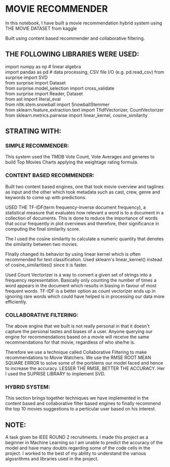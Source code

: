 # MOVIE RECOMMENDER

In this notebook, I have built a movie recommendation hybrid system using
THE MOVIE DATASET from kaggle

Built using content based recommender and collaborative filtering.

## THE FOLLOWING LIBRARIES WERE USED:

import numpy as np # linear algebra  
import pandas as pd # data processing, CSV file I/O (e.g. pd.read_csv) 
from surprise import SVD  
from surprise import Dataset  
from surprise.model_selection import cross_validate  
from surprise import Reader, Dataset   
from ast import literal_eval  
from nltk.stem.snowball import SnowballStemmer  
from sklearn.feature_extraction.text import TfidfVectorizer, CountVectorizer  
from sklearn.metrics.pairwise import linear_kernel, cosine_similarity  

## STRATING WITH:

### SIMPLE RECOMMENDER:
This system used the TMDB Vote Count, Vote Averages and generes to build Top Movies Charts applying the weightage rating formula.



### CONTENT BASED RECOMMENDER: 
Built two content based engines, one that took movie overview and taglines as input and the other which took metadata such as cast, crew, genre and keywords to come up with predictions. 

USED THE TF-IDF(term frequency-inverse document frequency), a statistical measure that evaluates how relevant a word is to a document in a collection of documents.
This is done to reduce the importance of words that occur frequently in plot overviews and therefore, their significance in computing the final similarity score.

The I used the cosine similarity to calculate a numeric quantity that denotes the similarity between two movies. 

FInally changed its behavior by using linear kernel which is often recommended for text classification.
Used sklearn's linear_kernel() instead of cosine_similarities() since it is faster.

Used Count Vectorizer is a way to convert a given set of strings into a frequency representation.
Basically only counting the number of times a word appears in the document which results in biasing in favour of most frequent words.
TF-IDF is a better option as count vectorizer ends up in ignoring rare words which could have helped is in processing our data more efficiently.



### COLLABORATIVE FILTERING:
The above engine that we built is not really personal in that it doesn't capture the personal tastes and biases of a user. Anyone querying our engine for recommendations based on a movie will receive the same recommendations for that movie, regardless of who she/he is.

Therefore we use a technique called Collaborative Filtering to make recommendations to Movie Watchers.
We use the RMSE ROOT MEAN SQUARE ERROR to solve some of the porblems our model faced and hence to increase the accuracy.
LESSER THE RMSE, BETTER THE ACCURACY.
Her I used the SUPRISE LIBRARY to implement SVD.



### HYBRID SYSTEM:
This section brings together techniques we have implemented in the content based and collaborative filter based engines to finally recommend the top 10 movies suggestions to a perticular user based on his interest.


## NOTE:
A task given be IEEE ROUND 2 recruitments.
I made this project as a beginner in Machine Learning so I am unable to predict the accuracy of the model and have many doubts regarding some of the code cells in the project. I worked to the best of my ability to understand the various algosrithms and libraries used in the project.
